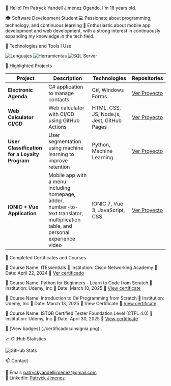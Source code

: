 👋 Hello! I’m Patryck Yandell Jiménez Ogando, I'm 18 years old.


🎓 Software Development Student
💻 Passionate about programming, technology, and continuous learning
🔐 Enthusiastic about mobile app development and web development, with a strong interest in continuously expanding my knowledge in the tech field.


🚀 Technologies and Tools I Use

![Lenguajes](https://skillicons.dev/icons?i=cs,java,python,html,css,js,sql,docker,nodejs,react,ts)
![Herramientas](https://skillicons.dev/icons?i=git,github,vscode,visualstudio,mysql,oracle,mssql)
![SQL Server](https://img.icons8.com/color/48/000000/microsoft-sql-server.png)



📌 Highlighted Projects

| Project | Description | Technologies | Repositories |
| -------- | ----------- | ----------- | ------------ |
| **Electronic Agenda** | C# application to manage contacts | C#, Windows Forms | [Ver Proyecto](https://github.com/jpatryck04/AgendaElectronica.git) |
| **Web Calculator CI/CD** | Web calculator with CI/CD using GitHub Actions | HTML, CSS, JS, Node.js, Jest, GitHub Pages | [Ver Proyecto](https://github.com/jpatryck04/aplicacion-ci-cd.git) |
| **User Classification for a Loyalty Program** | User segmentation using machine learning to improve retention | Python, Machine Learning | [Ver Proyecto](https://github.com/jpatryck04/Inteligencia_Artificial.git) |
| **IONIC + Vue Application** | Mobile app with a menu including homepage, adder, number-to-text translator, multiplication table, and personal experience video | IONIC 7, Vue 3, JavaScript, CSS | [Ver Proyecto](https://github.com/jpatryck04/App_Movile_Ionic.git) |




🏅 Completed Certificates and Courses

📘 Course Name: ITEssentials
🏫 Institution: Cisco Networking Academy
📅 Date: April 22, 2024 
  📄 [Ver certificado](./certificados/ITEssentialsUpdate20250313-28-oua1fi.pdf)


 📘 Course Name: Python for Beginners - Learn to Code from Scratch
 🏫 Institution: Udemy, Inc
 📅 Date: March 10, 2025
  📄 [View certificate](./certificados/Certificado%20Udemy%20-%20Python.pdf)


 📘 Course Name: Introduction to C# Programming from Scratch
 🏫 Institution: Udemy, Inc
 📅 Date: March 13, 2025
 📄 View Certificate
  📄 [View certificate](./certificados/Certificado%20Udemy%20-%20C%23.pdf)


 📘 Course Name: ISTQB Certified Tester Foundation Level (CTFL 4.0)
 🏫 Institution: Udemy, Inc
 📅 Date: April 30, 2025
  📄 [View certificate](./certificados/ISTQB%20Certified%20Tester%20Foundation%20Level%20(CTFL%204.0).pdf)



📄 [View badges]
(./certificados/insignia.png)
.




📈 GitHub Statistics

![GitHub Stats](https://github-readme-stats.vercel.app/api?username=jpatryck04&show_icons=true&theme=radical)


📫 Contact

📧 Email: patryckyandelljimenez@gmail.com  
💼 LinkedIn: [Patryck Jimenez](http://www.linkedin.com/in/patryck-jim%C3%A9nez)
